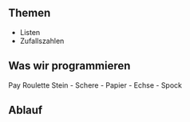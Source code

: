 ## Themen 
* Listen
* Zufallszahlen


## Was wir programmieren
Pay Roulette 
Stein - Schere - Papier - Echse - Spock

## Ablauf
